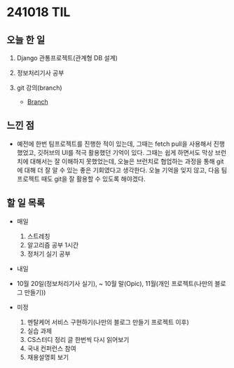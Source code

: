 # 241018 TIL

## 오늘 한 일
1. Django 관통프로젝트(관계형 DB 설계)

2. 정보처리기사 공부

3. git 강의(branch)
    - [Branch](../Git/Git%20Branch.md)

## 느낀 점
  - 예전에 한번 팀프로젝트를 진행한 적이 있는데, 그때는 fetch pull을 사용해서 진행했었고, 깃허브의 UI를 적극 활용했던 기억이 있다. 그때는 쉽게 하면서도 막상 브런치에 대해서는 잘 이해하지 못했었는데, 오늘은 브런치로 협업하는 과정을 통해 git에 대해 더 잘 알 수 있는 좋은 기회였다고 생각한다. 오늘 기억을 잊지 않고, 다음 팀프로젝트 때도 git을 잘 활용할 수 있도록 해야겠다.

## 할 일 목록
  - 매일
    1. 스트레칭
    2. 알고리즘 공부 1시간
    3. 정처기 실기 공부

  - 내일

  - 10월 20일(정보처리기사 실기), ~ 10월 말(Opic), 11월(개인 프로젝트(나만의 블로그 만들기))

  - 미정
    1. 멘탈케어 서비스 구현하기(나만의 블로그 만들기 프로젝트 이후)
    2. 실습 과제
    3. CS스터디 정리 글 한번씩 다시 읽어보기
    4. 국내 컨퍼런스 참여
    5. 채용설명회 보기
